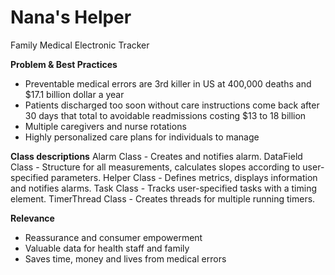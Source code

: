 Nana's Helper
============

Family Medical Electronic Tracker

**Problem & Best Practices**
* Preventable medical errors are 3rd killer in US at 400,000 deaths and $17.1 billion dollar a year
* Patients discharged too soon without care instructions come back after 30 days that total to avoidable readmissions costing $13 to 18 billion
* Multiple caregivers and nurse rotations
* Highly personalized care plans for individuals to manage

**Class descriptions**
Alarm Class - Creates and notifies alarm.
DataField Class - Structure for all measurements, calculates slopes according to user-specified parameters.
Helper Class - Defines metrics, displays information and notifies alarms.
Task Class - Tracks user-specified tasks with a timing element.
TimerThread Class - Creates threads for multiple running timers.

**Relevance**
* Reassurance and consumer empowerment
* Valuable data for health staff and family
* Saves time, money and lives from medical errors
